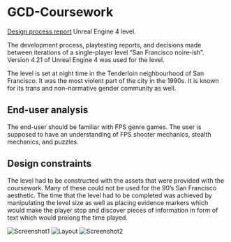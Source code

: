 # GCD-Coursework
[Design process report](https://docs.google.com/document/d/1PSPPxThE0UFpnOsbc4UxOGPkiIqkcP2W9XrgIX_crSc/edit?usp=sharing)
Unreal Engine 4 level.

The development process, playtesting reports, and decisions made between iterations of a single-player level “San Francisco noire-ish”. Version 4.21 of Unreal Engine 4 was used for the level.

The level is set at night time in the Tenderloin neighbourhood of San Francisco. It was the most violent part of the city in the 1990s. It is known for its trans and non-normative gender community as well.

## End-user analysis
The end-user should be familiar with FPS genre games. The user is supposed to have an understanding of FPS shooter mechanics, stealth mechanics, and puzzles.

## Design constraints
The level had to be constructed with the assets that were provided with the coursework. Many of these could not be used for the 90’s San Francisco aesthetic. The time that the level had to be completed was achieved by manipulating the level size as well as placing evidence markers which would make the player stop and discover pieces of information in form of text which would prolong the time played.

![Screenshot1](https://adamalbsoul.github.io/assets/images/bathroom.webp)
![Layout](https://adamalbsoul.github.io/assets/images/ue4drawing.webp)
![Screenshot2](https://adamalbsoul.github.io/assets/images/evidence.webp)
